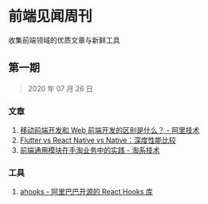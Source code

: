 # 前端见闻周刊

收集前端领域的优质文章与新鲜工具

## 第一期

>2020 年 07 月 26 日

### 文章

1. [移动前端开发和 Web 前端开发的区别是什么？ - 阿里技术](https://segmentfault.com/a/1190000022851790)
2. [Flutter vs React Native vs Native：深度性能比较](https://www.infoq.cn/article/uYiItcu0eATDul25ecXG)
3. [前端通用模块在手淘业务中的实践 - 淘系技术](https://mp.weixin.qq.com/s/eLteYS3pYscSw-0BNJWtjg)

### 工具

1. [ahooks - 阿里巴巴开源的 React Hooks 库](https://ahooks.js.org/zh-CN)
